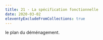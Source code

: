 ```yaml
---
title: 21 - La spécification fonctionnelle
date: 2020-03-02
eleventyExcludeFromCollections: true
---
```


le plan du déménagement.

